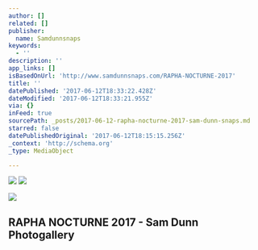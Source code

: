 ```yaml
---
author: []
related: []
publisher:
  name: Samdunnsnaps
keywords:
  - ''
description: ''
app_links: []
isBasedOnUrl: 'http://www.samdunnsnaps.com/RAPHA-NOCTURNE-2017'
title: ''
datePublished: '2017-06-12T18:33:22.428Z'
dateModified: '2017-06-12T18:33:21.955Z'
via: {}
inFeed: true
sourcePath: _posts/2017-06-12-rapha-nocturne-2017-sam-dunn-snaps.md
starred: false
datePublishedOriginal: '2017-06-12T18:15:15.256Z'
_context: 'http://schema.org'
_type: MediaObject

---
```

![](https://the-grid-user-content.s3-us-west-2.amazonaws.com/8f55555a-4c33-4760-8cf3-c5ee3659c856.jpg)
![](https://the-grid-user-content.s3-us-west-2.amazonaws.com/2098a170-38be-49ee-8f2b-d7fb4a62efe2.jpg)

<article style=""><img src="https://s3-us-west-2.amazonaws.com/the-grid-img/p/bbe27873a5cac27fb28f3f52ed922a7dfecd5737.jpg" /><h1>RAPHA NOCTURNE 2017 - Sam Dunn Photogallery</h1></article>